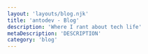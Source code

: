 ```yaml
---
layout: 'layouts/blog.njk'
title: 'antodev - Blog'
description: 'Where I rant about tech life'
metaDescription: 'DESCRIPTION'
category: 'blog'
---
```

